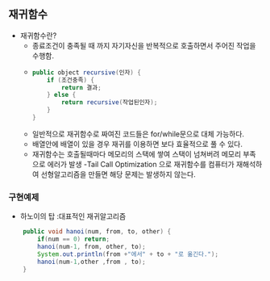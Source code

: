 ## 재귀함수

- 재귀함수란?
  - 종료조건이 충족될 때 까지 자기자신을 반복적으로 호출하면서 주어진 작업을 수행함.
  - ```java
    public object recursive(인자) {
        if (조건충족) {
            return 결과;
        } else {
            return recursive(작업된인자);
        }
    }
    ```
  - 일반적으로 재귀함수로 짜여진 코드들은 for/while문으로 대체 가능하다.
  - 배열안에 배열이 있을 경우 재귀를 이용하면 보다 효율적으로 풀 수 있다. 
  - 재귀함수는 호출될때마다 메모리의 스택에 쌓여 스택이 넘쳐버려 메모리 부족으로 에러가 발생
    -Tail Call Optimization 으로 재귀함수를 컴퓨터가 재해석하여 선형알고리즘을 만들면 해당 문제는 발생하지 않는다. 



### 구현예제
- 하노이의 탑 :대표적인 재귀알고리즘

```java
    public void hanoi(num, from, to, other) {
        if(num == 0) return;
        hanoi(num-1, from, other, to);
        System.out.println(from +"에서" + to + "로 옮긴다.");
        hanoi(num-1,other ,from , to);
    }      
```



